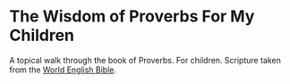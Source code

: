 # The Wisdom of Proverbs For My Children

A topical walk through the book of Proverbs. For children. Scripture taken from the [World English Bible](https://ebible.org/web/).